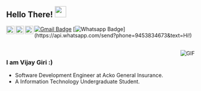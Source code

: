 ## Hello There! <img src="https://raw.githubusercontent.com/iampavangandhi/iampavangandhi/master/gifs/Hi.gif" width="30px"></h2>

<a href="https://www.linkedin.com/in/vijay-giri-11b1b4154/">
  <img align="left" alt="Vijay's Linkdein" width="22px" src="https://cdn.jsdelivr.net/npm/simple-icons@v3/icons/linkedin.svg" />
</a>

<a href="https://github.com/Vijay-Giri">
  <img align="left" alt="Vijay's Github" width="22px" src="https://cdn.jsdelivr.net/npm/simple-icons@v3/icons/github.svg" />
</a>

<a href="https://www.facebook.com/girivijay008/">
  <img align="left" alt="Vijay's Facebook" width="22px" src="https://cdn.jsdelivr.net/npm/simple-icons@v3/icons/facebook.svg" />
</a>

[![Gmail Badge](https://img.shields.io/badge/-Gmail-c14438?style=flat-square&logo=Gmail&logoColor=white&link=mailto:girivijay009@gmail.com)](mailto:girivijay009@gmail.com)
[![Whatsapp Badge](https://img.shields.io/badge/-Whatsapp-4CA143?style=flat-square&labelColor=4CA143&logo=whatsapp&logoColor=white&link=https://api.whatsapp.com/send?phone=9453834673&text=Hi!)](https://api.whatsapp.com/send?phone=9453834673&text=Hi!)

<br />


<img align="right" alt="GIF" src="https://media.giphy.com/media/USV0ym3bVWQJJmNu3N/giphy.gif" />

### I am Vijay Giri :)
- Software Development Engineer at Acko General Insurance.
- A Information Technology Undergraduate Student.

<!--
**Vijay-Giri/Vijay-Giri** is a ✨ _special_ ✨ repository because its `README.md` (this file) appears on your GitHub profile.

Here are some ideas to get you started:

- 🔭 I’m currently working on ...
- 🌱 I’m currently learning ...
- 👯 I’m looking to collaborate on ...
- 🤔 I’m looking for help with ...
- 💬 Ask me about ...
- 📫 How to reach me: ...
- 😄 Pronouns: ...
- ⚡ Fun fact: ...
-->
